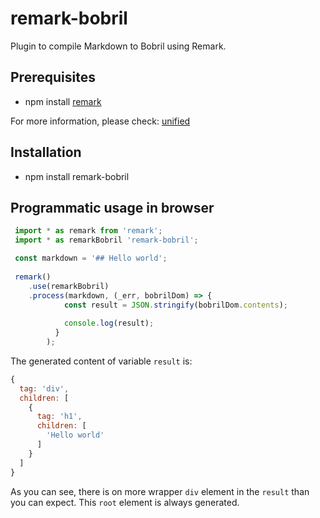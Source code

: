 # remark-bobril

Plugin to compile Markdown to Bobril using Remark.

## Prerequisites
* npm install [remark](https://github.com/wooorm/remark/tree/master/packages/remark)

For more information, please check: [unified](https://github.com/unifiedjs/unified) 

## Installation
* npm install remark-bobril

## Programmatic usage in browser
```typescript
 import * as remark from 'remark';
 import * as remarkBobril 'remark-bobril';

 const markdown = '## Hello world';
 
 remark()
    .use(remarkBobril)
    .process(markdown, (_err, bobrilDom) => {
            const result = JSON.stringify(bobrilDom.contents);
            
            console.log(result);
          }
        );
```

The generated content of variable `result` is:
```javascript
{
  tag: 'div',
  children: [
    {
      tag: 'h1',
      children: [
        'Hello world'
      ]
    }
  ]
}
```

As you can see, there is on more wrapper `div` element in the `result` than you can expect. This `root` element is always generated.



 